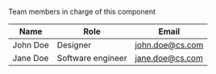 Team members in charge of this component

| Name      | Role | Email |
| ----------- | -----------  | ----------- |
| John Doe      | Designer       | john.doe@cs.com       |
| Jane Doe   | Software engineer          | jane.doe@cs.com        |